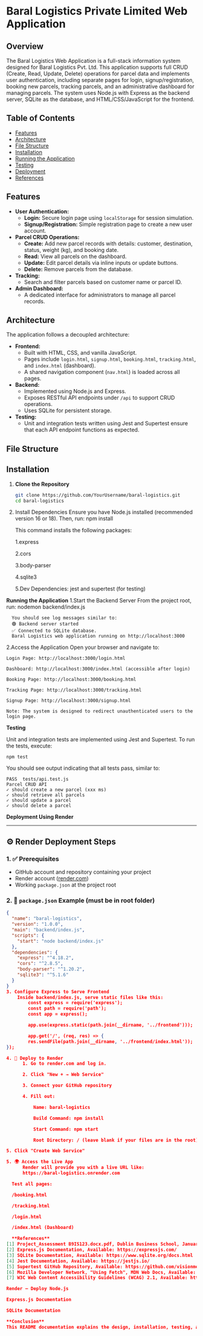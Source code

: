 # Baral Logistics Private Limited Web Application

## Overview
The Baral Logistics Web Application is a full-stack information system designed for Baral Logistics Pvt. Ltd. This application supports full CRUD (Create, Read, Update, Delete) operations for parcel data and implements user authentication, including separate pages for login, signup/registration, booking new parcels, tracking parcels, and an administrative dashboard for managing parcels. The system uses Node.js with Express as the backend server, SQLite as the database, and HTML/CSS/JavaScript for the frontend.

## Table of Contents
- [Features](#features)
- [Architecture](#architecture)
- [File Structure](#file-structure)
- [Installation](#installation)
- [Running the Application](#running-the-application)
- [Testing](#testing)
- [Deployment](#deployment)
- [References](#references)

## Features
- **User Authentication:**  
  - **Login:** Secure login page using `localStorage` for session simulation.  
  - **Signup/Registration:** Simple registration page to create a new user account.
- **Parcel CRUD Operations:**  
  - **Create:** Add new parcel records with details: customer, destination, status, weight (kg), and booking date.
  - **Read:** View all parcels on the dashboard.
  - **Update:** Edit parcel details via inline inputs or update buttons.
  - **Delete:** Remove parcels from the database.
- **Tracking:**  
  - Search and filter parcels based on customer name or parcel ID.
- **Admin Dashboard:**  
  - A dedicated interface for administrators to manage all parcel records.

## Architecture
The application follows a decoupled architecture:
- **Frontend:** 
  - Built with HTML, CSS, and vanilla JavaScript.
  - Pages include `login.html`, `signup.html`, `booking.html`, `tracking.html`, and `index.html` (dashboard).
  - A shared navigation component (`nav.html`) is loaded across all pages.
- **Backend:**
  - Implemented using Node.js and Express.
  - Exposes RESTful API endpoints under `/api` to support CRUD operations.
  - Uses SQLite for persistent storage.
- **Testing:**
  - Unit and integration tests written using Jest and Supertest ensure that each API endpoint functions as expected.

## File Structure


## Installation

1. **Clone the Repository**  
   ```bash
   git clone https://github.com/YourUsername/baral-logistics.git
   cd baral-logistics

2. Install Dependencies
Ensure you have Node.js installed (recommended version 16 or 18). Then, run:
   npm install

   This command installs the following packages:

      1.express

      2.cors

      3.body-parser

      4.sqlite3

      5.Dev Dependencies: jest and supertest (for testing)

**Running the Application**
  1.Start the Backend Server
    From the project root, run:
      nodemon backend/index.js

      You should see log messages similar to:
      🟢 Backend server started
      ✅ Connected to SQLite database.
      Baral Logistics web application running on http://localhost:3000

  2.Access the Application
    Open your browser and navigate to:

    Login Page: http://localhost:3000/login.html

    Dashboard: http://localhost:3000/index.html (accessible after login)

    Booking Page: http://localhost:3000/booking.html

    Tracking Page: http://localhost:3000/tracking.html

    Signup Page: http://localhost:3000/signup.html

    Note: The system is designed to redirect unauthenticated users to the login page.

  **Testing**

  Unit and integration tests are implemented using Jest and Supertest. To run the tests, execute:

    npm test

  You should see output indicating that all tests pass, similar to:

    PASS  tests/api.test.js
    Parcel CRUD API
    ✓ should create a new parcel (xxx ms)
    ✓ should retrieve all parcels
    ✓ should update a parcel
    ✓ should delete a parcel

**Deployment Using Render**
    
---

## ⚙️ Render Deployment Steps

### 1. ✅ Prerequisites
- GitHub account and repository containing your project
- Render account ([render.com](https://render.com))
- Working `package.json` at the project root

### 2. 🧾 `package.json` Example (must be in root folder)

```json
{
  "name": "baral-logistics",
  "version": "1.0.0",
  "main": "backend/index.js",
  "scripts": {
    "start": "node backend/index.js"
  },
  "dependencies": {
    "express": "^4.18.2",
    "cors": "^2.8.5",
    "body-parser": "^1.20.2",
    "sqlite3": "^5.1.6"
  }
}
3. Configure Express to Serve Frontend
    Inside backend/index.js, serve static files like this:
        const express = require('express');
        const path = require('path');
        const app = express();

        app.use(express.static(path.join(__dirname, '../frontend')));

        app.get('/', (req, res) => {
        res.sendFile(path.join(__dirname, '../frontend/index.html'));
});

4. 🚀 Deploy to Render
      1. Go to render.com and log in.

      2. Click "New + → Web Service"

      3. Connect your GitHub repository

      4. Fill out:

          Name: baral-logistics

          Build Command: npm install

          Start Command: npm start

          Root Directory: / (leave blank if your files are in the root)

5. Click "Create Web Service"

5. 🌍 Access the Live App
      Render will provide you with a live URL like:
      https://baral-logistics.onrender.com

  Test all pages:

  /booking.html

  /tracking.html

  /login.html

  /index.html (Dashboard)

  **References**
[1] Project_Assessment B9IS123.docx.pdf, Dublin Business School, January 2025.
[2] Express.js Documentation, Available: https://expressjs.com/
[3] SQLite Documentation, Available: https://www.sqlite.org/docs.html
[4] Jest Documentation, Available: https://jestjs.io/
[5] Supertest GitHub Repository, Available: https://github.com/visionmedia/supertest
[6] Mozilla Developer Network, "Using Fetch", MDN Web Docs, Available: https://developer.mozilla.org/en-US/docs/Web/API/Fetch_API/Using_Fetch
[7] W3C Web Content Accessibility Guidelines (WCAG) 2.1, Available: https://www.w3.org/TR/WCAG21/

Render – Deploy Node.js

Express.js Documentation

SQLite Documentation

**Conclusion**
This README documentation explains the design, installation, testing, and deployment of the Baral Logistics web application. By leveraging a modular architecture and modern web development practices, the system meets the requirements for a robust, maintainable information system. The comprehensive testing strategy ensures the reliability of the CRUD operations, while deployment instructions provide a clear pathway to making the application available online.






